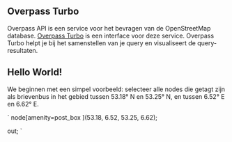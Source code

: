 ## Overpass Turbo
Overpass API is een service voor het bevragen van de OpenStreetMap database. [Overpass Turbo](http://overpass-turbo.eu/) is een interface voor deze service. Overpass Turbo helpt je bij het samenstellen van je query en visualiseert de query-resultaten. 

## Hello World!
We beginnen met een simpel voorbeeld: selecteer alle nodes die getagt zijn als brievenbus in het gebied tussen 53.18&deg; N en 53.25&deg; N, en tussen 6.52&deg; E en 6.62&deg; E. 


`
node[amenity=post_box ](53.18, 6.52, 53.25, 6.62);

out;
`

